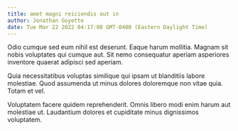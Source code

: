 ```yaml
---
title: amet magni reiciendis aut in
author: Jonathan Goyette
date: Tue Mar 22 2022 04:17:08 GMT-0400 (Eastern Daylight Time)
---
```

Odio cumque sed eum nihil est deserunt. Eaque harum mollitia. Magnam sit nobis voluptates qui cumque aut. Sit nemo consequatur aperiam asperiores inventore quaerat adipisci sed aperiam.

 Quia necessitatibus voluptas similique qui ipsam ut blanditiis labore molestiae. Quod assumenda ut minus dolores doloremque non vitae quia. Totam et vel.

 Voluptatem facere quidem reprehenderit. Omnis libero modi enim harum aut molestiae ut. Laudantium dolores et cupiditate minus dignissimos voluptatem.
